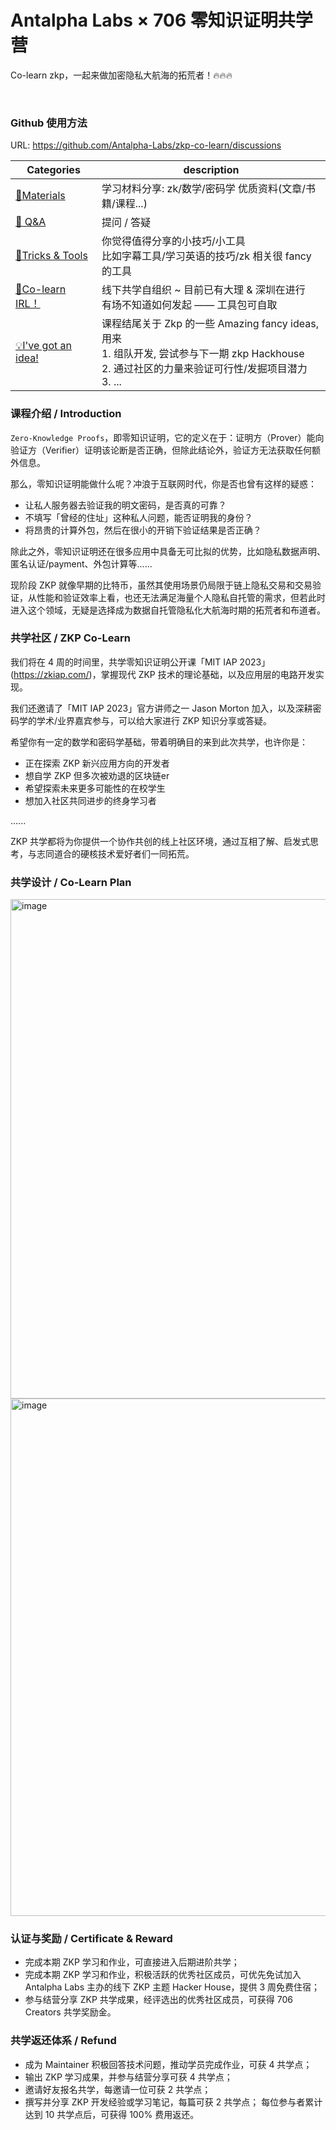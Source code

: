 # Antalpha Labs × 706 零知识证明共学营

Co-learn zkp，一起来做加密隐私大航海的拓荒者！🔥🔥🔥

<br />

### Github 使用方法

URL: https://github.com/Antalpha-Labs/zkp-co-learn/discussions

| Categories         | description                                                  |
| ------------------ | ------------------------------------------------------------ |
| [🍕Materials](https://github.com/Antalpha-Labs/zkp-co-learn/discussions/categories/materials)         | 学习材料分享:  zk/数学/密码学 优质资料(文章/书籍/课程...)    |
| [🙏 Q&A](https://github.com/Antalpha-Labs/zkp-co-learn/discussions/categories/q-a)              | 提问 / 答疑                                                  |
| [🔧Tricks & Tools](https://github.com/Antalpha-Labs/zkp-co-learn/discussions/categories/tricks-tools)    | 你觉得值得分享的小技巧/小工具<br />比如字幕工具/学习英语的技巧/zk 相关很 fancy 的工具 |
| [👯Co-learn IRL！](https://github.com/Antalpha-Labs/zkp-co-learn/discussions/categories/co-learn-irl)    | 线下共学自组织 ~  目前已有大理 & 深圳在进行<br />有场不知道如何发起 —— 工具包可自取 |
| [💡I've got an idea!](https://github.com/Antalpha-Labs/zkp-co-learn/discussions/categories/i-ve-got-an-idea) | 课程结尾关于 Zkp 的一些 Amazing fancy ideas, 用来<br />1. 组队开发, 尝试参与下一期 zkp Hackhouse <br />2. 通过社区的力量来验证可行性/发掘项目潜力<br />3. ... |



### 课程介绍 / Introduction

`Zero-Knowledge Proofs`，即零知识证明，它的定义在于：证明方（Prover）能向验证方（Verifier）证明该论断是否正确，但除此结论外，验证方无法获取任何额外信息。

那么，零知识证明能做什么呢？冲浪于互联网时代，你是否也曾有这样的疑惑：
* 让私人服务器去验证我的明文密码，是否真的可靠？
* 不填写「曾经的住址」这种私人问题，能否证明我的身份？
* 将昂贵的计算外包，然后在很小的开销下验证结果是否正确？

除此之外，零知识证明还在很多应用中具备无可比拟的优势，比如隐私数据声明、匿名认证/payment、外包计算等......

现阶段 ZKP 就像早期的比特币，虽然其使用场景仍局限于链上隐私交易和交易验证，从性能和验证效率上看，也还无法满足海量个人隐私自托管的需求，但若此时进入这个领域，无疑是选择成为数据自托管隐私化大航海时期的拓荒者和布道者。

### 共学社区 / ZKP Co-Learn 

我们将在 4 周的时间里，共学零知识证明公开课「MIT IAP 2023」(https://zkiap.com/)，掌握现代 ZKP 技术的理论基础，以及应用层的电路开发实现。

我们还邀请了「MIT IAP 2023」官方讲师之一 Jason Morton 加入，以及深耕密码学的学术/业界嘉宾参与，可以给大家进行 ZKP 知识分享或答疑。

希望你有一定的数学和密码学基础，带着明确目的来到此次共学，也许你是：

* 正在探索 ZKP 新兴应用方向的开发者
* 想自学 ZKP 但多次被劝退的区块链er
* 希望探索未来更多可能性的在校学生
* 想加入社区共同进步的终身学习者

......

ZKP 共学都将为你提供一个协作共创的线上社区环境，通过互相了解、启发式思考，与志同道合的硬核技术爱好者们一同拓荒。


### 共学设计 / Co-Learn Plan

<img width="799" alt="image" src="https://user-images.githubusercontent.com/33189338/219868599-59e13dbd-b588-4823-9836-f4526d476afd.png">

<img width="828" alt="image" src="https://user-images.githubusercontent.com/33189338/219868617-8a40db53-d720-4b60-b1b5-fb4c2abd602a.png">

<br />

### 认证与奖励 / Certificate & Reward

* 完成本期 ZKP 学习和作业，可直接进入后期进阶共学；
* 完成本期 ZKP 学习和作业，积极活跃的优秀社区成员，可优先免试加入 Antalpha Labs 主办的线下 ZKP 主题 Hacker House，提供 3 周免费住宿； 
* 参与结营分享 ZKP 共学成果，经评选出的优秀社区成员，可获得 706 Creators  共学奖励金。

### 共学返还体系 / Refund

* 成为 Maintainer 积极回答技术问题，推动学员完成作业，可获 4 共学点；
* 输出 ZKP 学习成果，并参与结营分享可获 4 共学点；
* 邀请好友报名共学，每邀请一位可获 2 共学点；
* 撰写并分享 ZKP 开发经验或学习笔记，每篇可获 2 共学点；
每位参与者累计达到 10 共学点后，可获得 100% 费用返还。




